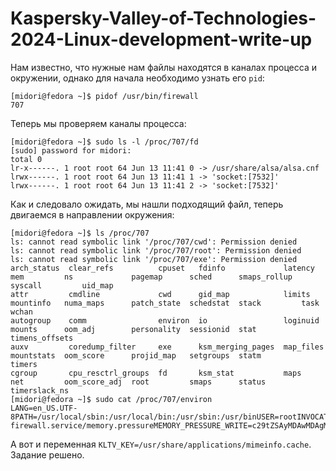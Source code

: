 # Kaspersky-Valley-of-Technologies-2024-Linux-development-write-up
Нам известно, что нужные нам файлы находятся в каналах процесса и окружении, однако для начала необходимо узнать его `pid`:
```shell
[midori@fedora ~]$ pidof /usr/bin/firewall
707
```
Теперь мы проверяем каналы процесса:
```shell
[midori@fedora ~]$ sudo ls -l /proc/707/fd
[sudo] password for midori: 
total 0
lr-x------. 1 root root 64 Jun 13 11:41 0 -> /usr/share/alsa/alsa.cnf
lrwx------. 1 root root 64 Jun 13 11:41 1 -> 'socket:[7532]'
lrwx------. 1 root root 64 Jun 13 11:41 2 -> 'socket:[7532]'
```
Как и следовало ожидать, мы нашли подходящий файл, теперь двигаемся в направлении окружения:
```shell
[midori@fedora ~]$ ls /proc/707
ls: cannot read symbolic link '/proc/707/cwd': Permission denied
ls: cannot read symbolic link '/proc/707/root': Permission denied
ls: cannot read symbolic link '/proc/707/exe': Permission denied
arch_status  clear_refs          cpuset   fdinfo             latency    mem         ns             pagemap      sched      smaps_rollup  syscall         uid_map
attr         cmdline             cwd      gid_map            limits     mountinfo   numa_maps      patch_state  schedstat  stack         task            wchan
autogroup    comm                environ  io                 loginuid   mounts      oom_adj        personality  sessionid  stat          timens_offsets
auxv         coredump_filter     exe      ksm_merging_pages  map_files  mountstats  oom_score      projid_map   setgroups  statm         timers
cgroup       cpu_resctrl_groups  fd       ksm_stat           maps       net         oom_score_adj  root         smaps      status        timerslack_ns
[midori@fedora ~]$ sudo cat /proc/707/environ
LANG=en_US.UTF-8PATH=/usr/local/sbin:/usr/local/bin:/usr/sbin:/usr/binUSER=rootINVOCATION_ID=9487e0dc37d04e55b2a861dbc955cc73KLTV_KEY=/usr/share/applications/mimeinfo.cacheSYSTEMD_EXEC_PID=707MEMORY_PRESSURE_WATCH=/sys/fs/cgroup/system.slice/kl-firewall.service/memory.pressureMEMORY_PRESSURE_WRITE=c29tZSAyMDAwMDAgMjAwMDAwMAA=JOURNAL_STREAM=8:7532
```
А вот и переменная `KLTV_KEY=/usr/share/applications/mimeinfo.cache`. Задание решено.
